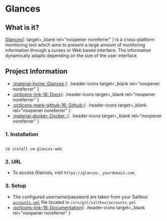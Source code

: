 # Glances

## What is it?

[Glances](http://nicolargo.github.io/glances/){: target=_blank rel="noopener noreferrer" } is a cross-platform monitoring tool which aims to present a large amount of monitoring information through a curses or Web based interface. The information dynamically adapts depending on the size of the user interface.

## Project Information

- [:material-home: Glances ](http://nicolargo.github.io/glances/){: .header-icons target=_blank rel="noopener noreferrer" }
- [:octicons-link-16: Docs](https://github.com/nicolargo/glances/wiki){: .header-icons target=_blank rel="noopener noreferrer" }
- [:octicons-mark-github-16: Github:](http://nicolargo.github.io/glances/){: .header-icons target=_blank rel="noopener noreferrer" }
- [:material-docker: Docker: ](https://hub.docker.com/r/nicolargo/glances){: .header-icons target=_blank rel="noopener noreferrer" }

### 1. Installation

``` shell

sb install cm-glances-web

```

### 2. URL

- To access Glances, visit `https://glances._yourdomain.com_`

### 3. Setup
- The configured username/password are taken from your Saltbox [`accounts.yml`](../../../saltbox/install/install/#configuration) file located in `/srv/git/saltbox/accounts.yml`
- [:octicons-link-16: Documentation](https://github.com/nicolargo/glances/wiki){: .header-icons target=_blank rel="noopener noreferrer" }

